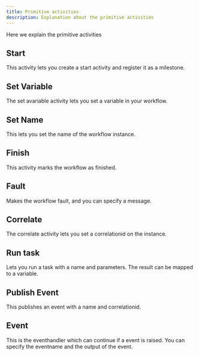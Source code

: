 ```yaml
---
title: Primitive activities
description: Explanation about the primitive activities
---
```


Here we explain the primitive activities


## Start
This activity lets you create a start activity and register it as a milestone.

## Set Variable
The set avariable activity lets you set a variable in your workflow.

## Set Name
This lets you set the name of the workflow instance.

## Finish
This activity marks the workflow as finished.

## Fault
Makes the workflow fault, and you can specify a message.

## Correlate
The correlate activity lets you set a correlationid on the instance.

## Run task
Lets you run a task with a name and parameters. The result can be mapped to a variable.

## Publish Event
This publishes an event with a name and correlationid.

## Event
This is the eventhandler which can continue if a event is raised. You can specify the eventname and the output of the event.